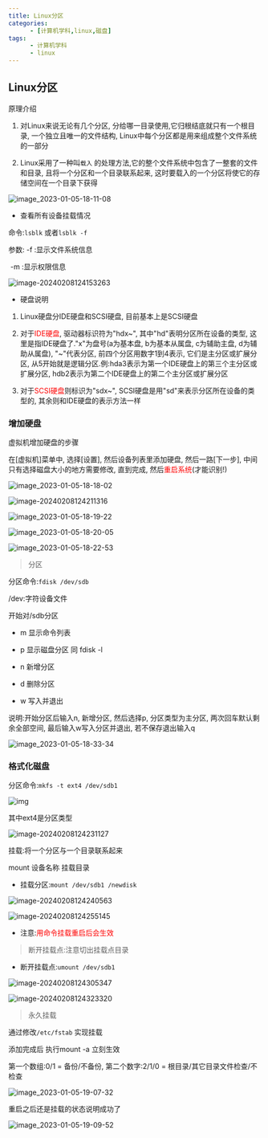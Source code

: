 ```yaml
---
title: Linux分区
categories: 
      - [计算机学科,linux,磁盘]
tags:
      - 计算机学科
      - linux
---
```


## Linux分区

原理介绍

1. 对Linux来说无论有几个分区, 分给哪一目录使用,它归根结底就只有一个根目录, 一个独立且唯一的文件结构, Linux中每个分区都是用来组成整个文件系统的一部分

2. Linux采用了一种叫`载入` 的处理方法,它的整个文件系统中包含了一整套的文件和目录, 且将一个分区和一个目录联系起来, 这时要载入的一个分区将使它的存储空间在一个目录下获得

![image_2023-01-05-18-11-08](https://raw.githubusercontent.com/PigPigLetsGo/imeages/master/image_2023-01-05-18-11-08.png)

- 查看所有设备挂载情况

命令:`lsblk` 或者`lsblk -f` 

参数: -f :显示文件系统信息

​		 -m :显示权限信息

![image-20240208124153263](https://raw.githubusercontent.com/PigPigLetsGo/imeages/master/image-20240208124153263.png)

- 硬盘说明

1. Linux硬盘分IDE硬盘和SCSI硬盘, 目前基本上是SCSI硬盘

2. 对于<font color='red'>IDE硬盘</font>, 驱动器标识符为"hdx~", 其中"hd"表明分区所在设备的类型, 这里是指IDE硬盘了."x"为盘号(a为基本盘, b为基本从属盘, c为辅助主盘, d为辅助从属盘), "~"代表分区, 前四个分区用数字1到4表示, 它们是主分区或扩展分区, 从5开始就是逻辑分区.例:hda3表示为第一个IDE硬盘上的第三个主分区或扩展分区, hdb2表示为第二个IDE硬盘上的第二个主分区或扩展分区

3. 对于<font color='red'>SCSI硬盘</font>则标识为"sdx~", SCSI硬盘是用"sd"来表示分区所在设备的类型的, 其余则和IDE硬盘的表示方法一样

### 增加硬盘

虚拟机增加硬盘的步骤

在[虚拟机]菜单中, 选择[设置], 然后设备列表里添加硬盘, 然后一路[下一步], 中间只有选择磁盘大小的地方需要修改, 直到完成, 然后<font color='red'>重启系统</font>(才能识别!)

![image_2023-01-05-18-18-02](https://raw.githubusercontent.com/PigPigLetsGo/imeages/master/image_2023-01-05-18-18-02.png)

![image-20240208124211316](https://raw.githubusercontent.com/PigPigLetsGo/imeages/master/image-20240208124211316.png)

![image_2023-01-05-18-19-22](https://raw.githubusercontent.com/PigPigLetsGo/imeages/master/image_2023-01-05-18-19-22.png)

![image_2023-01-05-18-20-05](https://raw.githubusercontent.com/PigPigLetsGo/imeages/master/image_2023-01-05-18-20-05.png)

![image_2023-01-05-18-22-53](https://raw.githubusercontent.com/PigPigLetsGo/imeages/master/image_2023-01-05-18-22-53.png)

> 分区

分区命令:`fdisk /dev/sdb`

/dev:字符设备文件

开始对/sdb分区

- m 显示命令列表

- p 显示磁盘分区 同 fdisk -l

- n 新增分区

- d 删除分区

- w 写入并退出

说明:开始分区后输入n, 新增分区, 然后选择p, 分区类型为主分区, 两次回车默认剩余全部空间, 最后输入w写入分区并退出, 若不保存退出输入q

![image_2023-01-05-18-33-34](https://raw.githubusercontent.com/PigPigLetsGo/imeages/master/image_2023-01-05-18-33-34.png)

### 格式化磁盘

分区命令:`mkfs -t ext4 /dev/sdb1` 

![img](https://raw.githubusercontent.com/PigPigLetsGo/imeages/master/1286512-20190206141059483-251392832.png)

其中ext4是分区类型

![image-20240208124231127](https://raw.githubusercontent.com/PigPigLetsGo/imeages/master/image-20240208124231127.png)

挂载:将一个分区与一个目录联系起来

mount   设备名称  挂载目录

- 挂载分区:`mount /dev/sdb1 /newdisk` 

![image-20240208124240563](https://raw.githubusercontent.com/PigPigLetsGo/imeages/master/image-20240208124240563.png)

![image-20240208124255145](https://raw.githubusercontent.com/PigPigLetsGo/imeages/master/image-20240208124255145.png)

- 注意:<font color='red'>用命令挂载重启后会生效</font>

> 断开挂载点:注意切出挂载点目录

- 断开挂载点:`umount /dev/sdb1` 

![image-20240208124305347](https://raw.githubusercontent.com/PigPigLetsGo/imeages/master/image-20240208124305347.png)

![image-20240208124323320](https://raw.githubusercontent.com/PigPigLetsGo/imeages/master/image-20240208124323320.png)

> 永久挂载

通过修改`/etc/fstab` 实现挂载

添加完成后 执行mount -a 立刻生效

第一个数组:0/1 = 备份/不备份, 第二个数字:2/1/0 = 根目录/其它目录文件检查/不检查

![image_2023-01-05-19-07-32](https://raw.githubusercontent.com/PigPigLetsGo/imeages/master/image_2023-01-05-19-07-32.png)

重启之后还是挂载的状态说明成功了

![image_2023-01-05-19-09-52](https://raw.githubusercontent.com/PigPigLetsGo/imeages/master/image_2023-01-05-19-09-52.png)
